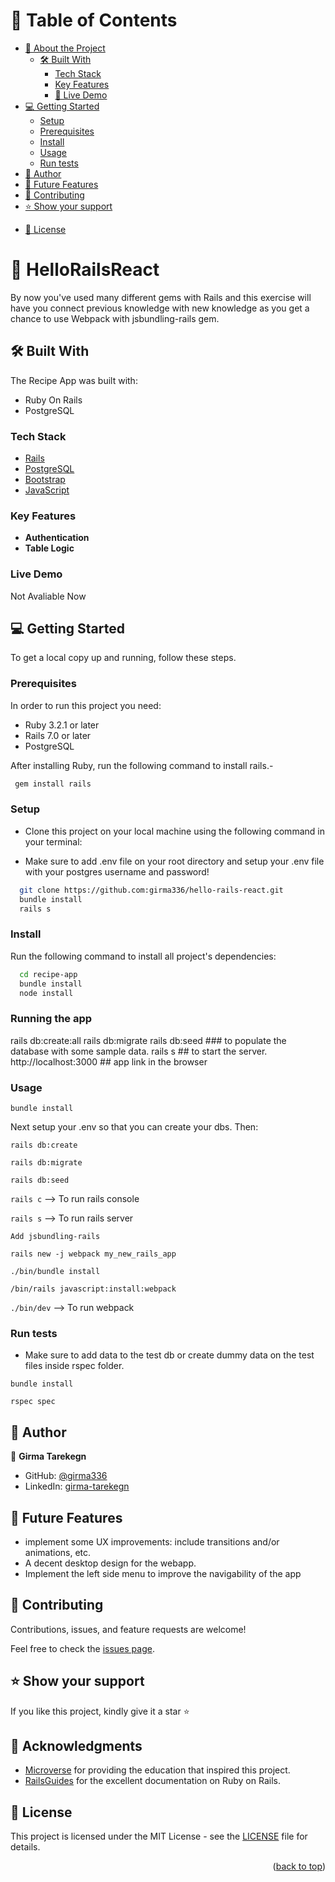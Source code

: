 <a name="readme-top"></a>

# 📗 Table of Contents

- [📖 About the Project](#about-project)
  - [🛠 Built With](#built-with)
    - [Tech Stack](#tech-stack)
    - [Key Features](#key-features)
    - [🚀 Live Demo](#live-demo)
- [💻 Getting Started](#getting-started)
  - [Setup](#setup)
  - [Prerequisites](#prerequisites)
  - [Install](#install)
  - [Usage](#usage)
  - [Run tests](#run-tests)
  <!-- - [Deployment](#triangular_flag_on_post-deployment) -->
- [👤 Author](#author)
- [🔭 Future Features](#future-features)
- [🤝 Contributing](#contributing)
- [⭐️ Show your support](#support)
<!-- - [🙏 Acknowledgements](#acknowledgements)
- [❓ FAQ](#faq) -->
- [📝 License](#license)

# 📖 HelloRailsReact <a name="about-project"></a>

By now you've used many different gems with Rails and this exercise will have you connect previous knowledge with new knowledge as you get a chance to use Webpack with jsbundling-rails gem.

## 🛠 Built With <a name="built-with"></a>
The Recipe App was built with:

- Ruby On Rails
- PostgreSQL

### Tech Stack <a name="tech-stack"></a>

<!-- <details>
  <summary>Client</summary>
  <ul>
    <li><a href="https://reactjs.org/">React.js</a></li>
  </ul>
</details> -->

  <ul>
    <li><a href="https://rubyonrails.org/">Rails</a></li>
    <li><a href="https://www.postgresql.org/">PostgreSQL</a></li>
    <li><a href="https://getbootstrap.com/">Bootstrap</a></li>
    <li><a href="https://www.javascript.com/">JavaScript</a></li>
  </ul>

### Key Features <a name="key-features"></a>

- **Authentication**
- **Table Logic**

### Live Demo <a name="live-demo"></a>
Not Avaliable Now

## 💻 Getting Started <a name="getting-started"></a>

To get a local copy up and running, follow these steps.

### Prerequisites

In order to run this project you need:
- Ruby 3.2.1 or later
- Rails 7.0 or later
- PostgreSQL

After installing Ruby, run the following command to install rails.-

```sh
 gem install rails
```

### Setup

- Clone this project on your local machine using the following command in your terminal:

- Make sure to add .env file on your root directory and setup your .env file with your postgres username and password!

```sh
  git clone https://github.com:girma336/hello-rails-react.git
  bundle install
  rails s
```

### Install

Run the following command to install all project's dependencies:

```sh
  cd recipe-app
  bundle install
  node install
```

### Running the app

rails db:create:all
rails db:migrate
rails db:seed ### to populate the database with some sample data.
rails s ## to start the server.
http://localhost:3000 ## app link in the browser

### Usage

`bundle install`

Next setup your .env so that you can create your dbs. Then:

`rails db:create`

`rails db:migrate`

`rails db:seed`

`rails c` --> To run rails console

`rails s` --> To run rails server

`Add jsbundling-rails`
 
 `rails new -j webpack my_new_rails_app`

`./bin/bundle install` 

`/bin/rails javascript:install:webpack`

`./bin/dev` --> To run webpack

### Run tests

- Make sure to add data to the test db or create dummy data on the test files inside rspec folder.

`bundle install`

`rspec spec`

## 👤 Author <a name="author"></a>

👤 **Girma Tarekegn**

- GitHub: [@girma336](https://github.com/girma336/)
- LinkedIn: [girma-tarekegn](https://linkedin.com/in/girma-tarekegn/)

## 🔭 Future Features <a name="future-features"></a>

- implement some UX improvements: include transitions and/or animations, etc.
- A decent desktop design for the webapp.
- Implement the left side menu to improve the navigability of the app

## 🤝 Contributing <a name="contributing"></a>

Contributions, issues, and feature requests are welcome!

Feel free to check the [issues page](https://github.com/girma336/hello-rails-react/issues/).

## ⭐️ Show your support <a name="support"></a>

If you like this project, kindly give it a star ⭐️

## 🙏 Acknowledgments <a name="acknowledgements"></a>

- [Microverse](https://www.microverse.org/) for providing the education that inspired this project.
- [RailsGuides](https://guides.rubyonrails.org/) for the excellent documentation on Ruby on Rails.

## 📝 License <a name="license"></a>
This project is licensed under the MIT License - see the [LICENSE](./LICENSE) file for details.

<p align="right">(<a href="#readme-top">back to top</a>)</p>